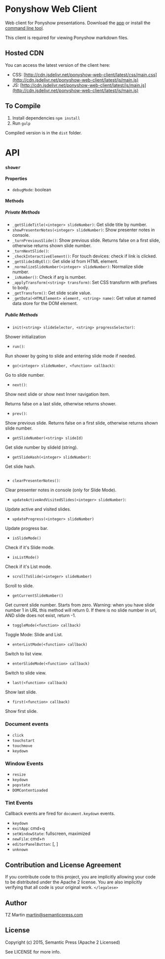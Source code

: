 # Ponyshow Web Client

Web client for Ponyshow presentations.  Download the [app](http://www.semanticpress.com/ponyshow) or install the [command line tool](http://github.com/ponyshow/ponyshow).

This client is required for viewing Ponyshow markdown files.

## Hosted CDN

You can access the latest version of the client here: 

- CSS: [http://cdn.jsdelivr.net/ponyshow-web-client/latest/css/main.css](http://cdn.jsdelivr.net/ponyshow-web-client/latest/js/main.js)
- JS: [http://cdn.jsdelivr.net/ponyshow-web-client/latest/js/main.js](http://cdn.jsdelivr.net/ponyshow-web-client/latest/js/main.js)

## To Compile

1. Install dependencies ```npm install```
2. Run ```gulp```

Compiled version is in the ```dist``` folder.

# API

### `shower`

#### Properties

- `debugMode`: boolean

#### Methods

##### Private Methods

- `_getSlideTitle(<integer> slideNumber)`: Get slide title by number.
- `showPresenterNotes(<integer> slideNumber)`: Show presenter notes in console.
- `_turnPreviousSlide()`: Show previous slide. Returns false on a first slide, otherwise returns shown slide number.
- `_turnNextSlide()`: 
- `_checkInteractiveElement()`: For touch devices: check if link is clicked.
- `_getSlideIdByEl()`: Get slide id from HTML element.
- `_normalizeSlideNumber(<integer> slideNumber)`: Normalize slide number.
- `_isNumber()`: Check if arg is number.
- `_applyTransform(<string> transform)`: Set CSS transform with prefixes to body.
- `_getTransform()`: Get slide scale value.
- `_getData(<HTMLElement> element, <string> name)`: Get value at named data store for the DOM element.

##### Public Methods

- `init(<string> slideSelector, <string> progressSelector)`: 

Shower initialization

- `run()`: 

Run shower by going to slide and entering slide mode if needed.

- `go(<integer> slideNumber, <function> callback)`:

Go to slide number.

- `next()`:

Show next slide or show next Inner navigation item.

Returns false on a last slide, otherwise returns shower.

- `prev()`:

Show previous slide. Returns false on a first slide, otherwise returns shown slide number.

- `getSlideNumber(<string> slideId)`

Get slide number by slideId (string).

- `getSlideHash(<integer> slideNumber)`:

Get slide hash.

```javascript

```

- `clearPresenterNotes()`:

Clear presenter notes in console (only for Slide Mode).

- `updateActiveAndVisitedSlides(<integer> slideNumber)`:

Update active and visited slides.

- `updateProgress(<integer> slideNumber)`

Update progress bar.

- `isSlideMode()`

Check if it's Slide mode.

- `isListMode()`

Check if it's List mode.

- `scrollToSlide(<integer> slideNumber)`

Scroll to slide.

- `getCurrentSlideNumber()`

Get current slide number. Starts from zero. Warning: when you have slide number 1 in URL this method will return 0. If there is no slide number in url, AND slide does not exist, return -1.

- `toggleMode(<function> callback)`

Toggle Mode: Slide and List.

- `enterListMode(<function> callback)`

Switch to list view.

- `enterSlideMode(<function> callback)`

Switch to slide view.

- `last(<function> callback)`

Show last slide.

- `first(<function> callback)`
  
Show first slide.

### Document events

- `click`
- `touchstart`
- `touchmove`
- `keydown`


### Window Events

- `resize`
- `keydown`
- `popstate`
- `DOMContentLoaded`


### Tint Events

Callback events are fired for `document.keydown` events.

- `keydown`
- `exitApp`: cmd+q
- `setWindowState`: fullscreen, maximized
- `newFile`: cmd+n
- `editorPanelButton`: [, ]
- `unknown`


## Contribution and License Agreement

If you contribute code to this project, you are implicitly allowing your code
to be distributed under the Apache 2 license. You are also implicitly verifying that
all code is your original work. `</legalese>`

## Author

TZ Martin <martin@semanticpress.com>

## License

Copyright (c) 2015, Semantic Press (Apache 2 Licensed)

See LICENSE for more info.